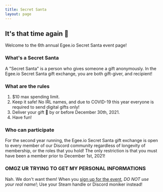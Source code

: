 ```yaml
---
title: Secret Santa
layout: page
---
```


## It's that time again 🎅

Welcome to the 6th annual Egee.io Secret Santa event page!

### What's a Secret Santa

A "Secret Santa" is a person who gives someone a gift anonymously. In the Egee.io Secret Santa gift exchange, you are both gift-giver, and recipient!

### What are the rules

1. $10 max spending limit.
2. Keep it safe! No IRL names, and due to COVID-19 this year everyone is required to send digital gifts only!
3. Deliver your gift 🎁 by or before December 30th, 2021.
4. Have fun!

### Who can participate

For the second year running, the Egee.io Secret Santa gift exchange is open to every member of our Discord community regardless of longevity of membership, or the roles that you hold! The only restriction is that you must have been a member prior to December 1st, 2021!

### OMGZ UR TRYING TO GET MY PERSONAL INFORMATIONS

Nah. We don't want them! When you [sign up for the event](https://www.elfster.com/gift-exchanges/0460fcfe-195b-441e-b83c-be4f55b2fc74/?join=mdq2), *DO NOT use your real name!*; Use your Steam handle or Discord moniker instead!
